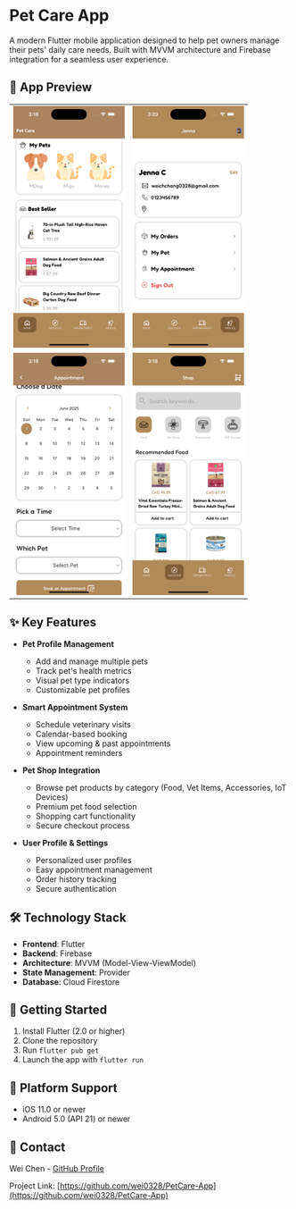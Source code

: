 # Pet Care App

A modern Flutter mobile application designed to help pet owners manage their pets' daily care needs. Built with MVVM architecture and Firebase integration for a seamless user experience.

## 📱 App Preview

<div align="center">
  <table>
    <tr>
      <td><img src="screenshots/home.png" width="200" alt="Home Screen - Pet Management"/></td>
      <td><img src="screenshots/profile.png" width="200" alt="Profile Screen - User Dashboard"/></td>
    </tr>
    <tr>
      <td><img src="screenshots/appointment.png" width="200" alt="Appointment Screen - Booking System"/></td>
      <td><img src="screenshots/shop.png" width="200" alt="Shop Screen - Pet Products"/></td>
    </tr>
  </table>
</div>

## ✨ Key Features

- **Pet Profile Management**

  - Add and manage multiple pets
  - Track pet's health metrics
  - Visual pet type indicators
  - Customizable pet profiles

- **Smart Appointment System**

  - Schedule veterinary visits
  - Calendar-based booking
  - View upcoming & past appointments
  - Appointment reminders

- **Pet Shop Integration**

  - Browse pet products by category (Food, Vet Items, Accessories, IoT Devices)
  - Premium pet food selection
  - Shopping cart functionality
  - Secure checkout process

- **User Profile & Settings**
  - Personalized user profiles
  - Easy appointment management
  - Order history tracking
  - Secure authentication

## 🛠 Technology Stack

- **Frontend**: Flutter
- **Backend**: Firebase
- **Architecture**: MVVM (Model-View-ViewModel)
- **State Management**: Provider
- **Database**: Cloud Firestore

## 🚀 Getting Started

1. Install Flutter (2.0 or higher)
2. Clone the repository
3. Run `flutter pub get`
4. Launch the app with `flutter run`

## 📱 Platform Support

- iOS 11.0 or newer
- Android 5.0 (API 21) or newer

## 👤 Contact

Wei Chen - [GitHub Profile](https://github.com/wei0328)

Project Link: [https://github.com/wei0328/PetCare-App](https://github.com/wei0328/PetCare-App)
